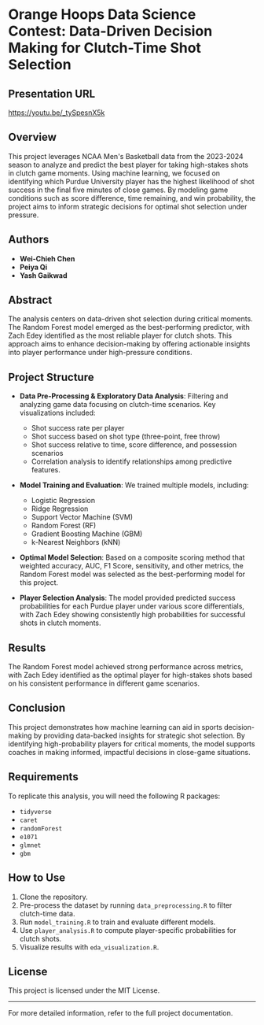 # Orange Hoops Data Science Contest: Data-Driven Decision Making for Clutch-Time Shot Selection

## Presentation URL

https://youtu.be/_tySpesnX5k

## Overview

This project leverages NCAA Men's Basketball data from the 2023-2024 season to analyze and predict the best player for taking high-stakes shots in clutch game moments. Using machine learning, we focused on identifying which Purdue University player has the highest likelihood of shot success in the final five minutes of close games. By modeling game conditions such as score difference, time remaining, and win probability, the project aims to inform strategic decisions for optimal shot selection under pressure.

## Authors
- **Wei-Chieh Chen**
- **Peiya Qi**
- **Yash Gaikwad**

## Abstract

The analysis centers on data-driven shot selection during critical moments. The Random Forest model emerged as the best-performing predictor, with Zach Edey identified as the most reliable player for clutch shots. This approach aims to enhance decision-making by offering actionable insights into player performance under high-pressure conditions.

## Project Structure

- **Data Pre-Processing & Exploratory Data Analysis**: Filtering and analyzing game data focusing on clutch-time scenarios. Key visualizations included:
  - Shot success rate per player
  - Shot success based on shot type (three-point, free throw)
  - Shot success relative to time, score difference, and possession scenarios
  - Correlation analysis to identify relationships among predictive features.

- **Model Training and Evaluation**: We trained multiple models, including:
  - Logistic Regression
  - Ridge Regression
  - Support Vector Machine (SVM)
  - Random Forest (RF)
  - Gradient Boosting Machine (GBM)
  - k-Nearest Neighbors (kNN)

- **Optimal Model Selection**: Based on a composite scoring method that weighted accuracy, AUC, F1 Score, sensitivity, and other metrics, the Random Forest model was selected as the best-performing model for this project.

- **Player Selection Analysis**: The model provided predicted success probabilities for each Purdue player under various score differentials, with Zach Edey showing consistently high probabilities for successful shots in clutch moments.

## Results

The Random Forest model achieved strong performance across metrics, with Zach Edey identified as the optimal player for high-stakes shots based on his consistent performance in different game scenarios.

## Conclusion

This project demonstrates how machine learning can aid in sports decision-making by providing data-backed insights for strategic shot selection. By identifying high-probability players for critical moments, the model supports coaches in making informed, impactful decisions in close-game situations.

## Requirements

To replicate this analysis, you will need the following R packages:
- `tidyverse`
- `caret`
- `randomForest`
- `e1071`
- `glmnet`
- `gbm`

## How to Use

1. Clone the repository.
2. Pre-process the dataset by running `data_preprocessing.R` to filter clutch-time data.
3. Run `model_training.R` to train and evaluate different models.
4. Use `player_analysis.R` to compute player-specific probabilities for clutch shots.
5. Visualize results with `eda_visualization.R`.

## License

This project is licensed under the MIT License.

---

For more detailed information, refer to the full project documentation.
